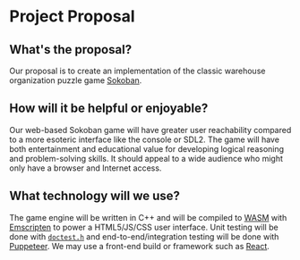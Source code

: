 # Project Proposal

## What's the proposal?

Our proposal is to create an implementation of the classic warehouse organization puzzle game [Sokoban](https://en.wikipedia.org/wiki/Sokoban).

## How will it be helpful or enjoyable?

Our web-based Sokoban game will have greater user reachability compared to a more esoteric interface like the console or SDL2. The game will have both entertainment and educational value for developing logical reasoning and problem-solving skills. It should appeal to a wide audience who might only have a browser and Internet access.


## What technology will we use?

The game engine will be written in C++ and will be compiled to [WASM](https://en.wikipedia.org/wiki/WebAssembly) with [Emscripten](https://en.wikipedia.org/wiki/Emscripten) to power a HTML5/JS/CSS user interface. Unit testing will be done with [`doctest.h`](https://github.com/doctest/doctest) and end-to-end/integration testing will be done with [Puppeteer](https://github.com/puppeteer/puppeteer). We may use a front-end build or framework such as [React](https://reactjs.org/).

